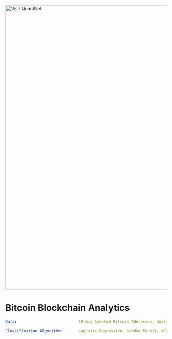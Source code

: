   
[<img src="https://github.com/QuantLet/Styleguide-and-FAQ/blob/master/pictures/banner.png" width="888" alt="Visit QuantNet">](http://quantlet.de/)

# Bitcoin Blockchain Analytics
```yaml
Data:                           18 mio labeled Bitcoin Addresses, Daily BTC-USD Price, All BTC Transactions over a value of 100 BTC between 2013 and 2020
				
Classification Algorithm:       Logistic Regression, Random Forest, XGB, LightGMB, Neural Networks

```

